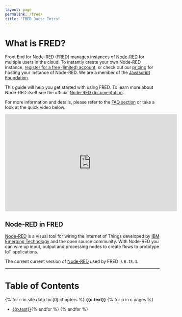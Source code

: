 ```yaml
---
layout: page
permalink: /fred/
title: "FRED Docs: Intro"
---
```


# What is FRED?

Front End for Node-RED (FRED) manages instances of [Node-RED](https://nodered.org) for multiple users in the cloud. To instantly create your own Node-RED instance, [register for a free (limited) account](https://users.sensetecnic.com/register), or check out our [pricing](https://fred.sensetecnic.com/pricing) for hosting your instance of Node-RED. We are a member of the [Javascript Foundation](https://js.foundation/members).

This guide will help you get started with using FRED.  To learn more about Node-RED itself see the official [Node-RED documentation](http://nodered.org).

For more information and details, please refer to the [FAQ section](/fred/faq) or take a look at the quick video below.

<iframe width="560" height="315" src="https://www.youtube.com/embed/POMYTPgq2-g" frameborder="0" allowfullscreen></iframe>

## Node-RED in FRED

[Node-RED](https://nodered.org) is a visual tool for wiring the Internet of Things developed by [IBM Emerging Technology](https://www.ibm.com/blogs/emerging-technology) and the open source community. With Node-RED you can wire up input, output and processing nodes to create flows to prototype IoT applications.

The current current version of [Node-RED](https://nodered.org) used by FRED is `0.15.3`.

___

# Table of Contents

{% for c in site.data.toc[0].chapters %}
**{{c.text}}**
{% for p in c.pages %}
- [{{p.text}}]({{p.url}}){% endfor %}
{% endfor %}
